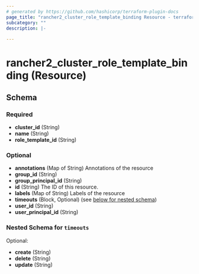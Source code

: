 ```yaml
---
# generated by https://github.com/hashicorp/terraform-plugin-docs
page_title: "rancher2_cluster_role_template_binding Resource - terraform-provider-rancher2"
subcategory: ""
description: |-
  
---
```


# rancher2_cluster_role_template_binding (Resource)





<!-- schema generated by tfplugindocs -->
## Schema

### Required

- **cluster_id** (String)
- **name** (String)
- **role_template_id** (String)

### Optional

- **annotations** (Map of String) Annotations of the resource
- **group_id** (String)
- **group_principal_id** (String)
- **id** (String) The ID of this resource.
- **labels** (Map of String) Labels of the resource
- **timeouts** (Block, Optional) (see [below for nested schema](#nestedblock--timeouts))
- **user_id** (String)
- **user_principal_id** (String)

<a id="nestedblock--timeouts"></a>
### Nested Schema for `timeouts`

Optional:

- **create** (String)
- **delete** (String)
- **update** (String)


